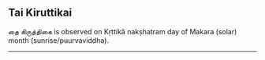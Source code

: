 ## Tai Kiruttikai
தை கிருத்திகை is observed on Kṛttikā nakṣhatram day of Makara (solar) month (sunrise/puurvaviddha).



---
